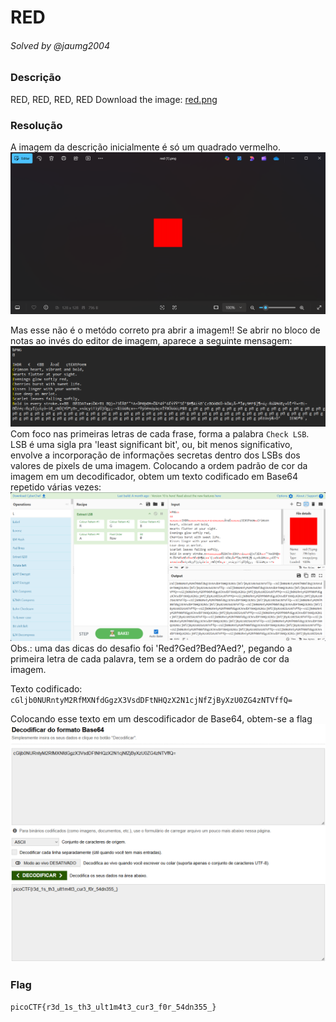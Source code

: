 # RED

###### Solved by @jaumg2004

### Descrição

RED, RED, RED, RED
Download the image: [red.png](red.png)

### Resolução

A imagem da descrição inicialmente é só um quadrado vermelho.
![img_1.png](img_1.png)

Mas esse não é o metódo correto pra abrir a imagem!! Se abrir no bloco de notas ao invés do editor de imagem, aparece a seguinte mensagem: ![img_2.png](img_2.png) 
Com foco nas primeiras letras de cada frase, forma a palabra `Check LSB`. LSB é uma sigla pra 'least significant bit', ou, bit menos significativo, envolve a incorporação de informações secretas dentro dos LSBs dos valores de pixels de uma imagem.
Colocando a ordem padrão de cor da imagem em um decodificador, obtem um texto codificado em Base64 repetido várias vezes:![img_3.png](img_3.png)
Obs.: uma das dicas do desafio foi 'Red?Ged?Bed?Aed?', pegando a primeira letra de cada palavra, tem se a ordem do padrão de cor da imagem.

Texto codificado: `cGljb0NURntyM2RfMXNfdGgzX3VsdDFtNHQzX2N1cjNfZjByXzU0ZG4zNTVffQ=`

Colocando esse texto em um descodificador de Base64, obtem-se a flag ![img_4.png](img_4.png)

### Flag

`picoCTF{r3d_1s_th3_ult1m4t3_cur3_f0r_54dn355_}`